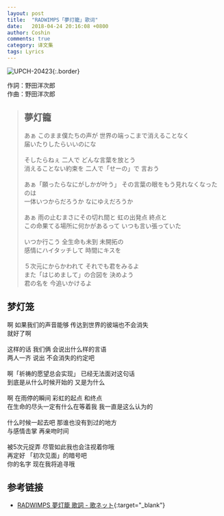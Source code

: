```yaml
---
layout: post
title:  "RADWIMPS「夢灯籠」歌词"
date:   2018-04-24 20:16:08 +0800
author: Coshin
comments: true
category: 译文集
tags: Lyrics
---
```

![UPCH-20423](https://is3-ssl.mzstatic.com/image/thumb/Music118/v4/ae/1d/0e/ae1d0e28-3c2f-b977-1b06-7909397e2fea/source/600x600bb.jpg){:.border}

作詞：野田洋次郎<br>
作曲：野田洋次郎

<blockquote class="original">
  <h2>夢灯籠</h2>
  <p>
    あぁ このまま僕たちの声が 世界の端っこまで消えることなく<br>
    届いたりしたらいいのにな<br>
    <br>
    そしたらねぇ 二人で どんな言葉を放とう<br>
    消えることない約束を 二人で「せーの」で 言おう<br>
    <br>
    あぁ「願ったらなにがしかが叶う」 その言葉の眼をもう見れなくなったのは<br>
    一体いつからだろうか なにゆえだろうか<br>
    <br>
    あぁ 雨の止むまさにその切れ間と 虹の出発点 終点と<br>
    この命果てる場所に何かがあるって いつも言い張っていた<br>
    <br>
    いつか行こう 全生命も未到 未開拓の<br>
    感情にハイタッチして 時間にキスを<br>
    <br>
    ５次元にからかわれて それでも君をみるよ<br>
    また「はじめまして」の合図を 決めよう<br>
    君の名を 今追いかけるよ
  </p>
</blockquote>

<div class="translation">
  <h2>梦灯笼</h2>
  <p>
    啊 如果我们的声音能够 传达到世界的彼端也不会消失<br>
    就好了啊<br>
    <br>
    这样的话 我们俩 会说出什么样的言语<br>
    两人一齐 说出 不会消失的约定吧<br>
    <br>
    啊「祈祷的愿望总会实现」 已经无法面对这句话<br>
    到底是从什么时候开始的 又是为什么<br>
    <br>
    啊 在雨停的瞬间 彩虹的起点 和终点<br>
    在生命的尽头一定有什么在等着我 我一直是这么认为的<br>
    <br>
    什么时候一起去吧 那谁也没有到过的地方<br>
    与感情击掌 再亲吻时间<br>
    <br>
    被5次元捉弄 尽管如此我也会注视着你哦<br>
    再定好 「初次见面」的暗号吧<br>
    你的名字 现在我将追寻哦
  </p>
</div>

## 参考链接

* [RADWIMPS 夢灯籠 歌詞 - 歌ネット](https://www.uta-net.com/song/213758/){:target="_blank"}
